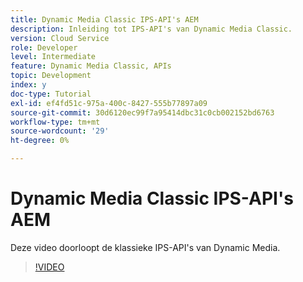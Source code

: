 ```yaml
---
title: Dynamic Media Classic IPS-API's AEM
description: Inleiding tot IPS-API's van Dynamic Media Classic.
version: Cloud Service
role: Developer
level: Intermediate
feature: Dynamic Media Classic, APIs
topic: Development
index: y
doc-type: Tutorial
exl-id: ef4fd51c-975a-400c-8427-555b77897a09
source-git-commit: 30d6120ec99f7a95414dbc31c0cb002152bd6763
workflow-type: tm+mt
source-wordcount: '29'
ht-degree: 0%

---
```


# Dynamic Media Classic IPS-API&#39;s AEM

Deze video doorloopt de klassieke IPS-API&#39;s van Dynamic Media.

>[!VIDEO](https://video.tv.adobe.com/v/335453?quality=12&learn=on)
